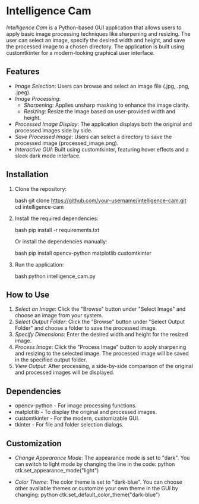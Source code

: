 # Intelligence Cam

*Intelligence Cam* is a Python-based GUI application that allows users to apply basic image processing techniques like sharpening and resizing. The user can select an image, specify the desired width and height, and save the processed image to a chosen directory. The application is built using customtkinter for a modern-looking graphical user interface.

## Features

- *Image Selection*: Users can browse and select an image file (.jpg, .png, .jpeg).
- *Image Processing*:
  - *Sharpening*: Applies unsharp masking to enhance the image clarity.
  - *Resizing*: Resize the image based on user-provided width and height.
- *Processed Image Display*: The application displays both the original and processed images side by side.
- *Save Processed Image*: Users can select a directory to save the processed image (processed_image.png).
- *Interactive GUI*: Built using customtkinter, featuring hover effects and a sleek dark mode interface.

## Installation

1. Clone the repository:

   bash
   git clone https://github.com/your-username/intelligence-cam.git
   cd intelligence-cam
   

2. Install the required dependencies:

   bash
   pip install -r requirements.txt
   

   Or install the dependencies manually:

   bash
   pip install opencv-python matplotlib customtkinter
   

3. Run the application:

   bash
   python intelligence_cam.py
   

## How to Use

1. *Select an Image*: Click the "Browse" button under "Select Image" and choose an image from your system.
2. *Select Output Folder*: Click the "Browse" button under "Select Output Folder" and choose a folder to save the processed image.
3. *Specify Dimensions*: Enter the desired width and height for the resized image.
4. *Process Image*: Click the "Process Image" button to apply sharpening and resizing to the selected image. The processed image will be saved in the specified output folder.
5. *View Output*: After processing, a side-by-side comparison of the original and processed images will be displayed.

## Dependencies

- opencv-python - For image processing functions.
- matplotlib - To display the original and processed images.
- customtkinter - For the modern, customizable GUI.
- tkinter - For file and folder selection dialogs.

## Customization

- *Change Appearance Mode*: The appearance mode is set to "dark". You can switch to light mode by changing the line in the code:
  python
  ctk.set_appearance_mode("light")
  

- *Color Theme*: The color theme is set to "dark-blue". You can choose other available themes or customize your own theme in the GUI by changing:
  python
  ctk.set_default_color_theme("dark-blue")
